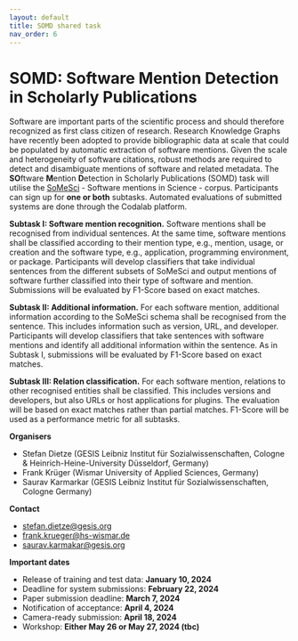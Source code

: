 ```yaml
---
layout: default
title: SOMD shared task
nav_order: 6
---
```


# SOMD: Software Mention Detection in Scholarly Publications

Software are important parts of the scientific process and should therefore recognized as first class citizen of research.
Research Knowledge Graphs have recently been adopted to provide bibliographic data at scale that could be populated by automatic extraction of software mentions.
Given the scale and heterogeneity of software citations, robust methods are required to detect and disambiguate mentions of software and related metadata. 
The **SO**ftware **M**ention **D**etection in Scholarly Publications (SOMD) task will utilise the [SoMeSci](https://data.gesis.org/somesci/) - Software mentions in Science - corpus. 
Participants can sign up for **one or both** subtasks. Automated evaluations of submitted systems are done through the Codalab platform.

**Subtask I: Software mention recognition.** Software mentions shall be recognised from individual sentences. At the same time, software mentions shall be classified according to their mention type, e.g., mention, usage, or creation and the software type, e.g., application, programming environment, or package.
Participants will develop classifiers that take individual sentences from the different subsets of SoMeSci and output mentions of software further classified into their type of software and mention.
Submissions will be evaluated by F1-Score based on exact matches.

**Subtask II: Additional information.** For each software mention, additional information according to the SoMeSci schema shall be recognised from the sentence. 
This includes information such as version, URL, and developer.
Participants will develop classifiers that take sentences with software mentions and identify all additional information within the sentence.
As in Subtask I, submissions will be evaluated by F1-Score based on exact matches.

**Subtask III: Relation classification.** For each software mention, relations to other recognised entities shall be classified. This includes versions and developers, but also URLs or host applications for plugins. The evaluation will be based on exact matches rather than partial matches. F1-Score will be used as a performance metric for all subtasks.


**Organisers**

* Stefan Dietze (GESIS Leibniz Institut für Sozialwissenschaften, Cologne & Heinrich-Heine-University Düsseldorf, Germany)
* Frank Krüger (Wismar University of Applied Sciences, Germany)
* Saurav Karmarkar (GESIS Leibniz Institut für Sozialwissenschaften, Cologne Germany)

**Contact**

* stefan.dietze@gesis.org
* frank.krueger@hs-wismar.de
* saurav.karmakar@gesis.org

**Important dates**

* Release of training and test data: **January 10, 2024**
* Deadline for system submissions: **February 22, 2024**
* Paper submission deadline: **March 7, 2024**
* Notification of acceptance: **April 4, 2024**
* Camera-ready submission: **April 18, 2024**
* Workshop: **Either May 26 or May 27, 2024 (tbc)**
